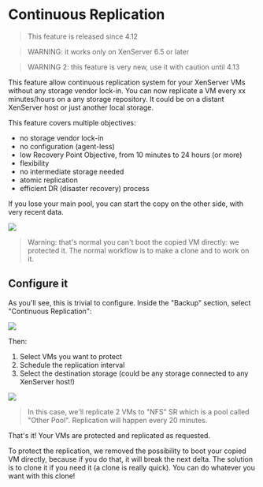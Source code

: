 # Continuous Replication

> This feature is released since 4.12

> WARNING: it works only on XenServer 6.5 or later

> WARNING 2: this feature is very new, use it with caution until 4.13

This feature allow continuous replication system for your XenServer VMs without any storage vendor lock-in. You can now replicate a VM every xx minutes/hours on a any storage repository. It could be on a distant XenServer host or just another local storage.

This feature covers multiple objectives:

* no storage vendor lock-in
* no configuration (agent-less)
* low Recovery Point Objective, from 10 minutes to 24 hours (or more)
* flexibility
* no intermediate storage needed
* atomic replication
* efficient DR (disaster recovery) process

If you lose your main pool, you can start the copy on the other side, with very recent data.

![](https://xen-orchestra.com/blog/content/images/2016/01/replication.png)

> Warning: that's normal you can't boot the copied VM directly: we protected it. The normal workflow is to make a clone and to work on it.

## Configure it

As you'll see, this is trivial to configure. Inside the "Backup" section, select "Continuous Replication":

![](https://xen-orchestra.com/blog/content/images/2016/01/continuous_replication.png)

Then:

1. Select VMs you want to protect
1. Schedule the replication interval
1. Select the destination storage (could be any storage connected to any XenServer host!)

![](https://xen-orchestra.com/blog/content/images/2016/01/continuous_replication2.png)

> In this case, we'll replicate 2 VMs to "NFS" SR which is a pool called "Other Pool". Replication will happen every 20 minutes.

That's it! Your VMs are protected and replicated as requested.

To protect the replication, we removed the possibility to boot your copied VM directly, because if you do that, it will break the next delta. The solution is to clone it if you need it (a clone is really quick). You can do whatever you want with this clone!